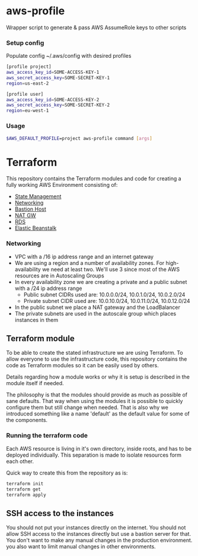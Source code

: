 # aws-profile
Wrapper script to generate & pass AWS AssumeRole keys to other scripts

### Setup config

Populate config ~/.aws/config with desired profiles

```bash
[profile project]
aws_access_key_id=SOME-ACCESS-KEY-1
aws_secret_access_key=SOME-SECRET-KEY-1
region=us-east-2

[profile user]
aws_access_key_id=SOME-ACCESS-KEY-2
aws_secret_access_key=SOME-SECRET-KEY-2
region=eu-west-1
```

### Usage

```bash
$AWS_DEFAULT_PROFILE=project aws-profile command [args]
```

# Terraform

This repository contains the Terraform modules and code for creating a fully working AWS Environment consisting of:
* [State Management](#roots/terraform-state/README.md)
* [Networking](#networking)
* [Bastion Host](#bastion)
* [NAT GW](#natgw)
* [RDS](#rds)
* [Elastic Beanstalk](#eb)

### Networking
* VPC with a /16 ip address range and an internet gateway
* We are using a region and a number of availability zones. For high-availability we need at least two. We'll use 3 since most of the AWS resources are in Autoscaling Groups
* In every availability zone we are creating a private and a public subnet with a /24 ip address range
  * Public subnet CIDRs used are: 10.0.0.0/24, 10.0.1.0/24, 10.0.2.0/24
  * Private subnet CIDR used are: 10.0.10.0/24, 10.0.11.0/24, 10.0.12.0/24
* In the public subnet we place a NAT gateway and the LoadBalancer
* The private subnets are used in the autoscale group which places instances in them

## Terraform module

To be able to create the stated infrastructure we are using Terraform. To allow everyone to use the infrastructure code, this repository contains the code as Terraform modules so it can be easily used by others.

Details regarding how a module works or why it is setup is described in the module itself if needed.

The philosophy is that the modules should provide as much as possible of sane defaults. That way when using the modules it is possible to quickly configure them but still change when needed. That is also why we introduced something like a name 'default' as the default value for some of the components.

### Running the terraform code

Each AWS resource is living in it's own directory, inside roots, and has to be deployed individually. This separation is made to isolate resources form each other.

Quick way to create this from the repository as is:

```bash
terraform init
terraform get
terraform apply
```

## SSH access to the instances

You should not put your instances directly on the internet. You should not allow SSH access to the instances directly but use a bastion server for that. You don't want to make any manual changes in the production environment. you also want to limit manual changes in other environments.
